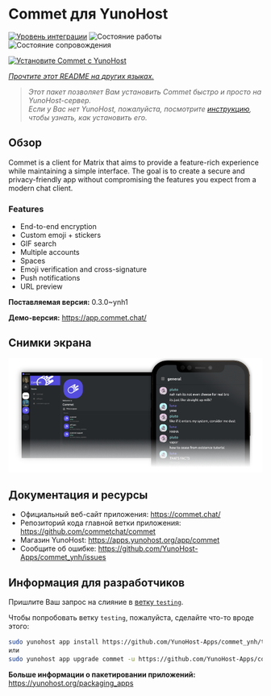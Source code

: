 <!--
Важно: этот README был автоматически сгенерирован <https://github.com/YunoHost/apps/tree/master/tools/readme_generator>
Он НЕ ДОЛЖЕН редактироваться вручную.
-->

# Commet для YunoHost

[![Уровень интеграции](https://dash.yunohost.org/integration/commet.svg)](https://ci-apps.yunohost.org/ci/apps/commet/) ![Состояние работы](https://ci-apps.yunohost.org/ci/badges/commet.status.svg) ![Состояние сопровождения](https://ci-apps.yunohost.org/ci/badges/commet.maintain.svg)

[![Установите Commet с YunoHost](https://install-app.yunohost.org/install-with-yunohost.svg)](https://install-app.yunohost.org/?app=commet)

*[Прочтите этот README на других языках.](./ALL_README.md)*

> *Этот пакет позволяет Вам установить Commet быстро и просто на YunoHost-сервер.*  
> *Если у Вас нет YunoHost, пожалуйста, посмотрите [инструкцию](https://yunohost.org/install), чтобы узнать, как установить его.*

## Обзор

Commet is a client for Matrix that aims to provide a feature-rich experience while maintaining a simple interface. The goal is to create a secure and privacy-friendly app without compromising the features you expect from a modern chat client.

### Features

- End-to-end encryption
- Custom emoji + stickers
- GIF search
- Multiple accounts
- Spaces
- Emoji verification and cross-signature
- Push notifications
- URL preview


**Поставляемая версия:** 0.3.0~ynh1

**Демо-версия:** <https://app.commet.chat/>

## Снимки экрана

![Снимок экрана Commet](./doc/screenshots/screenshot.png)

## Документация и ресурсы

- Официальный веб-сайт приложения: <https://commet.chat/>
- Репозиторий кода главной ветки приложения: <https://github.com/commetchat/commet>
- Магазин YunoHost: <https://apps.yunohost.org/app/commet>
- Сообщите об ошибке: <https://github.com/YunoHost-Apps/commet_ynh/issues>

## Информация для разработчиков

Пришлите Ваш запрос на слияние в [ветку `testing`](https://github.com/YunoHost-Apps/commet_ynh/tree/testing).

Чтобы попробовать ветку `testing`, пожалуйста, сделайте что-то вроде этого:

```bash
sudo yunohost app install https://github.com/YunoHost-Apps/commet_ynh/tree/testing --debug
или
sudo yunohost app upgrade commet -u https://github.com/YunoHost-Apps/commet_ynh/tree/testing --debug
```

**Больше информации о пакетировании приложений:** <https://yunohost.org/packaging_apps>
